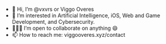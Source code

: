 - 👋 Hi, I’m @vxvrs or Viggo Overes
- 👀 I’m interested in Artificial Intelligence, iOS, Web and Game Development, and Cybersecurity.
- 🙋🏼‍♂️ I’m open to collaborate on anything 😄
- 📫 How to reach me: viggooveres.xyz/contact

<!---
vxvrs/vxvrs is a ✨ special ✨ repository because its `README.md` (this file) appears on your GitHub profile.
You can click the Preview link to take a look at your changes.
--->

